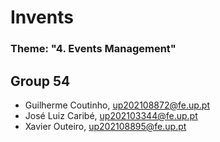 # Invents

### Theme: "4. Events Management"

## Group 54

* Guilherme Coutinho, up202108872@fe.up.pt
* José Luiz Caribé, up202103344@fe.up.pt
* Xavier Outeiro, up202108895@fe.up.pt
